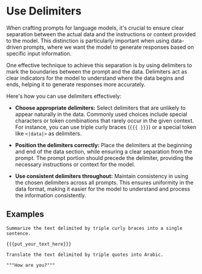 # Use Delimiters

When crafting prompts for language models, it's crucial to ensure clear separation between the actual data and the instructions or context provided to the model. This distinction is particularly important when using data-driven prompts, where we want the model to generate responses based on specific input information.

One effective technique to achieve this separation is by using delimiters to mark the boundaries between the prompt and the data. Delimiters act as clear indicators for the model to understand where the data begins and ends, helping it to generate responses more accurately.

Here's how you can use delimiters effectively:

- **Choose appropriate delimiters:** Select delimiters that are unlikely to appear naturally in the data. Commonly used choices include special characters or token combinations that rarely occur in the given context. For instance, you can use triple curly braces (`{{{ }}}`) or a special token like `<|data|>` as delimiters.

- **Position the delimiters correctly:** Place the delimiters at the beginning and end of the data section, while ensuring a clear separation from the prompt. The prompt portion should precede the delimiter, providing the necessary instructions or context for the model.

- **Use consistent delimiters throughout:** Maintain consistency in using the chosen delimiters across all prompts. This ensures uniformity in the data format, making it easier for the model to understand and process the information consistently.

## Examples

```
Summarize the text delimited by triple curly braces into a single sentence.

{{{put_your_text_here}}}
```

```
Translate the text delimited by triple quotes into Arabic.

"""How are you?"""
```

